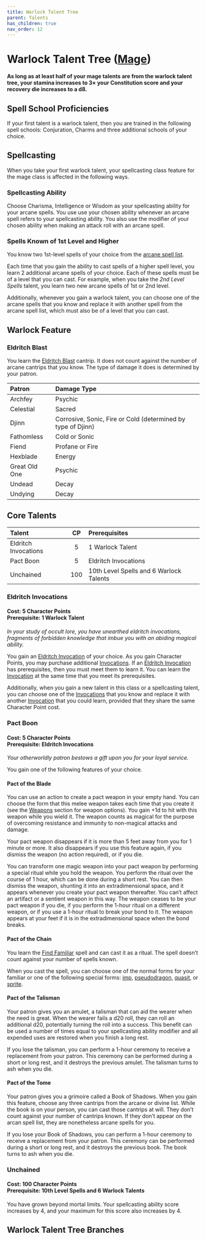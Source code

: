 ```yaml
---
title: Warlock Talent Tree
parent: Talents
has_children: true
nav_order: 12
---
```


# Warlock Talent Tree ([Mage](https://stormchaserroleplaying.com/stormchaserRPG/Classes/Mage/))

**As long as at least half of your mage talents are from the warlock talent tree, your stamina increases to 3× your Constitution score and your recovery die increases to a d8.**

## Spell School Proficiencies
If your first talent is a warlock talent, then you are trained in the following spell schools: Conjuration, Charms and three additional schools of your choice.

## Spellcasting
When you take your first warlock talent, your spellcasting class feature for the mage class is affected in the following ways.

### Spellcasting Ability
Choose Charisma, Intelligence or Wisdom as your spellcasting ability for your arcane spells. You use use your chosen ability whenever an arcane spell refers to your spellcasting ability. You also use the modifier of your chosen ability when making an attack roll with an arcane spell.

### Spells Known of 1st Level and Higher
You know two 1st-level spells of your choice from the [arcane spell list]().

Each time that you gain the ability to cast spells of a higher spell level, you learn 2 additional arcane spells of your choice. Each of these spells must be of a level that you can cast. For example, when you take the *2nd Level Spells* talent, you learn two new arcane spells of 1st or 2nd level.

Additionally, whenever you gain a warlock talent, you can choose one of the arcane spells that you know and replace it with another spell from the arcane spell list, which must also be of a level that you can cast.

## Warlock Feature

### Eldritch Blast

You learn the [Eldritch Blast](https://stormchaserroleplaying.com/stormchaserRPG/Spells/Cantrips/Evocation/#eldritch-blast) cantrip. It does not count against the number of arcane cantrips that you know. The type of damage it does is determined by your patron.

| Patron | Damage Type |
|:-------|:------------|
| Archfey       | Psychic |
| Celestial     | Sacred |
| Djinn         | Corrosive, Sonic, Fire or Cold (determined by type of Djinn) |
| Fathomless    | Cold or Sonic |
| Fiend         | Profane or Fire |
| Hexblade      | Energy |
| Great Old One | Psychic |
| Undead        | Decay |
| Undying       | Decay |

## Core Talents

| Talent | CP | Prerequisites |
|:-------|:--:|:--------------|
| Eldritch Invocations | 5   | 1 Warlock Talent |
| Pact Boon            | 5   | Eldritch Invocations |
| Unchained            | 100 | 10th Level Spells and 6 Warlock Talents |

### Eldritch Invocations
#### **Cost:** 5 Character Points<br>**Prerequisite:** 1 Warlock Talent
*In your study of occult lore, you have unearthed eldritch invocations, fragments of forbidden knowledge that imbue you with an abiding magical ability.*

You gain an [Eldritch Invocation](https://stormchaserroleplaying.com/stormchaserRPG/Talents/Warlock/Invocations/) of your choice. As you gain Character Points, you may purchase additional [Invocations](https://stormchaserroleplaying.com/stormchaserRPG/Talents/Warlock/Invocations/). If an [Eldritch Invocation]((https://stormchaserroleplaying.com/stormchaserRPG/Talents/Warlock/Invocations/)) has prerequisites, then you must meet them to learn it. You can learn the [Invocation](https://stormchaserroleplaying.com/stormchaserRPG/Talents/Warlock/Invocations/) at the same time that you meet its prerequisites.

Additionally, when you gain a new talent in this class or a spellcasting talent, you can choose one of the [Invocations](https://stormchaserroleplaying.com/stormchaserRPG/Talents/Warlock/Invocations/) that you know and replace it with another [Invocation](https://stormchaserroleplaying.com/stormchaserRPG/Talents/Warlock/Invocations/) that you could learn, provided that they share the same Character Point cost. 

### Pact Boon
#### **Cost:** 5 Character Points<br>**Prerequisite:** Eldritch Invocations
*Your otherworldly patron bestows a gift upon you for your loyal service.*

You gain one of the following features of your choice.

#### Pact of the Blade
You can use an action to create a pact weapon in your empty hand. You can choose the form that this melee weapon takes each time that you create it (see the [Weapons](https://stormchaserroleplaying.com/stormchaserRPG/Equipment/Weapons/) section for weapon options). You gain +1d to hit with this weapon while you wield it. The weapon counts as magical for the purpose of overcoming resistance and immunity to non-magical attacks and damage.

Your pact weapon disappears if it is more than 5 feet away from you for 1 minute or more. It also disappears if you use this feature again, if you dismiss the weapon (no action required), or if you die.

You can transform one magic weapon into your pact weapon by performing a special ritual while you hold the weapon. You perform the ritual over the course of 1 hour, which can be done during a short rest. You can then dismiss the weapon, shunting it into an extradimensional space, and it appears whenever you create your pact weapon thereafter. You can’t affect an artifact or a sentient weapon in this way. The weapon ceases to be your pact weapon if you die, if you perform the 1-hour ritual on a different weapon, or if you use a 1-hour ritual to break your bond to it. The weapon appears at your feet if it is in the extradimensional space when the bond breaks.

#### Pact of the Chain
You learn the [Find Familiar]() spell and can cast it as a ritual. The spell doesn’t count against your number of spells known.

When you cast the spell, you can choose one of the normal forms for your familiar or one of the following special forms: [imp](), [pseudodragon](), [quasit](), or [sprite]().

#### Pact of the Talisman
Your patron gives you an amulet, a talisman that can aid the wearer when the need is great. When the wearer fails a d20 roll, they can roll an additional d20, potentially turning the roll into a success. This benefit can be used a number of times equal to your spellcasting ability modifier and all expended uses are restored when you finish a long rest.

If you lose the talisman, you can perform a 1-hour ceremony to receive a replacement from your patron. This ceremony can be performed during a short or long rest, and it destroys the previous amulet. The talisman turns to ash when you die.

#### Pact of the Tome
Your patron gives you a grimoire called a Book of Shadows. When you gain this feature, choose any three cantrips from the arcane or divine list. While the book is on your person, you can cast those cantrips at will. They don’t count against your number of cantrips known. If they don’t appear on the arcan spell list, they are nonetheless arcane spells for you.

If you lose your Book of Shadows, you can perform a 1-hour ceremony to receive a replacement from your patron. This ceremony can be performed during a short or long rest, and it destroys the previous book. The book turns to ash when you die.

### Unchained
#### **Cost:** 100 Character Points<br>**Prerequisite:** 10th Level Spells and 6 Warlock Talents
You have grown beyond mortal limits. Your spellcasting ability score increases by 4, and your maximum for this score also increases by 4.

## Warlock Talent Tree Branches
